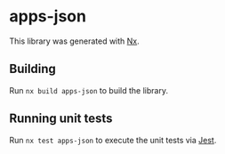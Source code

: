 # apps-json

This library was generated with [Nx](https://nx.dev).

## Building

Run `nx build apps-json` to build the library.

## Running unit tests

Run `nx test apps-json` to execute the unit tests via [Jest](https://jestjs.io).

